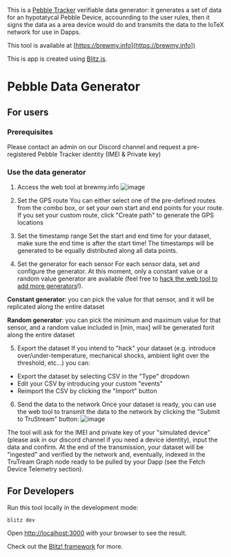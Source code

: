 This is a [Pebble Tracker](https://docs.iotex.io/secure-hardware/pebble-tracker) verifiable data generator: it generates a set of data for an hypotatycal Pebble Device, accounrding to the user rules, then it signs the data as a area device would do and transmits the data to the IoTeX network for use in Dapps.

This tool is available at [https://brewmy.info](https://brewmy.info])

This is app is created using [Blitz.js](https://github.com/blitz-js/blitz).

# Pebble Data Generator

## For users

### Prerequisites
Please contact an admin on our Discord channel and request a pre-registered Pebble Tracker identity (IMEI & Private key)

### Use the data generator
1. Access the web tool at brewmy.info
![image](https://user-images.githubusercontent.com/11096047/131354629-a4eb5a46-2605-4f60-86c2-43b705892f62.png)

2. Set the GPS route
You can either select one of the pre-defined routes from the combo box, or set your own start and end points for your route. If you set your custom route, click "Create path" to generate the GPS locations

3. Set the timestamp range
Set the start and end time for your dataset, make sure the end time is after the start time! The timestamps will be generated to be equally distributed along all data points.

4. Set the generator for each sensor
For each sensor data, set and configure the generator. At this moment, only a constant value or a random value generator are available (feel free to [hack the web tool to add more generators](#for_developers)!). 

**Constant generator**: you can pick the value for that sensor, and it will be replicated along the entire dataset

**Random generator**: you can pick the minimum and maximum value for that sensor, and a random value included in [min, max] will be generated forit along the entire dataset

5. Export the dataset
If you intend to "hack" your dataset (e.g. introduce over/under-temperature, mechanical shocks, ambient light over the threshold, etc...) you can:
- Export the dataset by selecting CSV in the "Type" dropdown
- Edit your CSV by introducing your custom "events"
- Reimport the CSV by clicking the "Import" button

6. Send the data to the network
Once your dataset is ready, you can use the web tool to transmit the data to the network by clicking the "Submit to TruStream" button:
![image](https://user-images.githubusercontent.com/11096047/131355306-50b7fd5d-5d0f-4abd-9e09-a6b060d92877.png)


The tool will ask for the IMEI and private key of your "simulated device" (please ask in our discord channel if you need a device identity), input the data and confirm.
At the end of the transmission, your dataset will be "ingested" and verified by the network and, eventually, indexed in the TruTream Graph node ready to be pulled by your Dapp (see the Fetch Device Telemetry section).

## For Developers

Run this tool locally in the development mode:

```
blitz dev
```

Open [http://localhost:3000](http://localhost:3000) with your browser to see the result.

Check out the [Blitz! framework](https://github.com/blitz-js/blitz#readme) for more.


